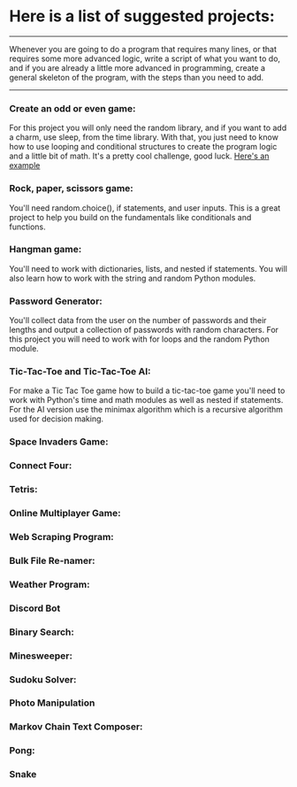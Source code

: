# Here is a list of suggested projects:

---

Whenever you are going to do a program that requires many lines, or that requires some more advanced logic, write a script of what you want to do, and if you are already a little more advanced in programming, create a general skeleton of the program, with the steps than you need to add.

---

### Create an odd or even game:

For this project you will only need the random library, and if you want to add a charm, use sleep, from the time library. With that, you just need to know how to use looping and conditional structures to create the program logic and a little bit of math. It's a pretty cool challenge, good luck. [Here's an example](https://github.com/marcoshsq/Python_Crash_Course/blob/main/02_Final_Level_Projects/odd_or_even_game.py)

### Rock, paper, scissors game:

You'll need random.choice(), if statements, and  user inputs. This is a great project to help you build on the fundamentals like conditionals and functions.

### Hangman game:

You'll need to work with dictionaries, lists, and nested if statements. You will also learn how to work with the string and random Python modules.

### Password Generator:

You'll collect data from the user on the number of passwords and their lengths and output a collection of passwords with random characters. For this project you will need to work with for loops and the random Python module.

### Tic-Tac-Toe and Tic-Tac-Toe AI:

For make a Tic Tac Toe game how to build a tic-tac-toe game you'll need to work with Python's time and math modules as well as nested if statements. For the AI version use the minimax algorithm which is a recursive algorithm used for decision making.

### Space Invaders Game:

### Connect Four:

### Tetris:

### Online Multiplayer Game:

### Web Scraping Program:

### Bulk File Re-namer:

### Weather Program:

### Discord Bot

### Binary Search:

### Minesweeper:

### Sudoku Solver:

### Photo Manipulation

### Markov Chain Text Composer:

### Pong:

### Snake
